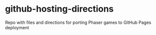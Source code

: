 # github-hosting-directions
Repo with files and directions for porting Phaser games to GitHub Pages deployment
